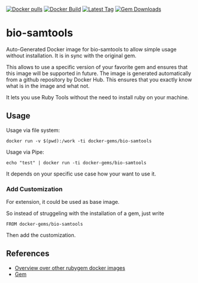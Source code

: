 [![Docker pulls](https://img.shields.io/docker/pulls/rubygem/bio-samtools.svg)](https://hub.docker.com/r/rubygem/bio-samtools/)
[![Docker Build](https://img.shields.io/docker/automated/rubygem/bio-samtools.svg)](https://hub.docker.com/r/rubygem/bio-samtools/)
[![Latest Tag](https://img.shields.io/github/tag/docker-rubygem/bio-samtools.svg)](https://hub.docker.com/r/rubygem/bio-samtools/)
[![Gem Downloads](https://img.shields.io/gem/dt/bio-samtools.svg)](https://rubygems.org/gems/bio-samtools/)
# bio-samtools

Auto-Generated Docker image for bio-samtools to allow simple usage without installation.
It is in sync with the original gem.

This allows to use a specific version of your favorite gem and ensures that this image will be supported in future.
The image is generated automatically from a github repository by Docker Hub.
This ensures that you exactly know what is in the image and what not.

It lets you use Ruby Tools without the need to install ruby on your machine.

## Usage

Usage via file system:

`docker run -v $(pwd):/work -ti docker-gems/bio-samtools`

Usage via Pipe:

`echo "test" | docker run -ti docker-gems/bio-samtools`

It depends on your specific use case how your want to use it.

### Add Customization

For extension, it could be used as base image.

So instead of struggeling with the installation of a gem, just write

`FROM docker-gems/bio-samtools`

Then add the customization.

## References

 - [Overview over other rubygem docker images](https://github.com/thinkbot/docker-rubygem)
 - [Gem](https://rubygems.org/gems/bio-samtools/)

